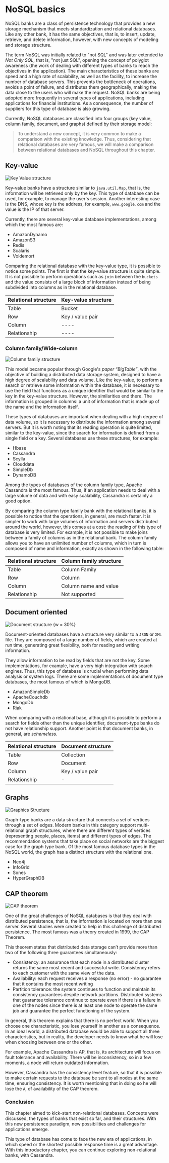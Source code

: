 # NoSQL basics

NoSQL banks are a class of persistence technology that provides a new storage mechanism that meets standardization and relational databases. Like any other bank, it has the same objectives, that is, to insert, update, retrieve, and delete information, however, with new concepts of modeling and storage structure.

The term NoSQL was initially related to "not SQL" and was later extended to *Not Only SQL*, that is, "not just SQL", opening the concept of polyglot awareness (the work of dealing with different types of banks to reach the objectives in the application). The main characteristics of these banks are speed and a high rate of scalability, as well as the facility, to increase the number of database servers. This prevents the bottleneck of operations, avoids a point of failure, and distributes them geographically, making the data close to the users who will make the request. NoSQL banks are being adopted more frequently in several types of applications, including applications for financial institutions. As a consequence, the number of suppliers for this type of database is also growing.


Currently, NoSQL databases are classified into four groups (key value, column family, document, and graphs) defined by their storage model:

> To understand a new concept, it is very common to make a comparison with the existing knowledge. Thus, considering that relational databases are very famous, we will make a comparison between relational databases and NoSQL throughout this chapter.


## Key-value



![Key Value structure](imagens/key-value.png)

Key-value banks have a structure similar to `java.util.Map`, that is, the information will be retrieved only by the key. This type of database can be used, for example, to manage the user's session. Another interesting case is the DNS, whose key is the address, for example, `www.google.com` and the value is the IP of that server.

Currently, there are several key-value database implementations, among which the most famous are:

* AmazonDynamo
* AmazonS3
* Redis
* Scalaris
* Voldemort

Comparing the relational database with the key-value type, it is possible to notice some points. The first is that the key-value structure is quite simple. It is not possible to perform operations such as `join` between the `buckets` and the value consists of a large block of information instead of being subdivided into columns as in the relational database.

| Relational structure | Key-value structure |
| -------------------- | ------------------- |
| Table                | Bucket              |
| Row                  | Key / value pair    |
| Column               | ----                |
| Relationship         | ----                |

### Column family/Wide-column



![Column family structure](imagens/column.png "Column family structure")




This model became popular through Google's *paper “BigTable”*, with the objective of building a distributed data storage system, designed to have a high degree of scalability and data volume. Like the key-value, to perform a search or retrieve some information within the database, it is necessary to use the field that functions as a unique identifier that would be similar to the key in the key-value structure. However, the similarities end there. The information is grouped in columns: a unit of information that is made up of the name and the information itself.

These types of databases are important when dealing with a high degree of data volume, so it is necessary to distribute the information among several servers. But it is worth noting that its reading operation is quite limited, similar to the key-value, since the search for information is defined from a single field or a key. Several databases use these structures, for example:

* Hbase
* Cassandra
* Scylla
* Clouddata
* SimpleDb
* DynamoDB

Among the types of databases of the column family type, Apache Cassandra is the most famous. Thus, if an application needs to deal with a large volume of data and with easy scalability, Cassandra is certainly a good option.


By comparing the column type family bank with the relational banks, it is possible to notice that the operations, in general, are much faster. It is simpler to work with large volumes of information and servers distributed around the world, however, this comes at a cost: the reading of this type of database is very limited. For example, it is not possible to make joins between a family of columns as in the relational bank. The column family allows you to have an unlimited number of columns, which in turn is composed of name and information, exactly as shown in the following table:

| Relational structure | Column family structure |
| -------------------- | ----------------------- |
| Table                | Column Family           |
| Row                  | Column                  |
| Column               | Column name and value   |
| Relationship         | Not supported           |




## Document oriented



![Document structure {w = 30%}](imagens/document.png "Document collection structure")

Document-oriented databases have a structure very similar to a `JSON` or `XML` file. They are composed of a large number of fields, which are created at run time, generating great flexibility, both for reading and writing information.

They allow information to be read by fields that are not the key. Some implementations, for example, have a very high integration with search engines. Thus, this type of database is crucial when performing data analysis or system logs. There are some implementations of document type databases, the most famous of which is MongoDB.

* AmazonSimpleDb
* ApacheCouchdb
* MongoDb
* Riak


When comparing with a relational base, although it is possible to perform a search for fields other than the unique identifier, document-type banks do not have relationship support. Another point is that document banks, in general, are *schemeless*.

| Relational structure | Document structure |
| -------------------- | ------------------ |
| Table                | Collection         |
| Row                  | Document           |
| Column               | Key / value pair   |
| Relationship         | -                  |



## Graphs



![Graphics Structure](imagens/graph.png "Graphics Structure")

Graph-type banks are a data structure that connects a set of vertices through a set of edges. Modern banks in this category support multi-relational graph structures, where there are different types of vertices (representing people, places, items) and different types of edges. The recommendation systems that take place on social networks are the biggest case for the graph type bank. Of the most famous database types in the NoSQL world, the graph has a distinct structure with the relational one.


* Neo4j
* InfoGrid
* Sones
* HyperGraphDB


## CAP theorem

![CAP theorem](imagens/cap.png "CAP theorem")

One of the great challenges of NoSQL databases is that they deal with distributed persistence, that is, the information is located on more than one server. Several studies were created to help in this challenge of distributed persistence. The most famous was a theory created in 1999, the CAP Theorem.

This theorem states that distributed data storage can’t provide more than two of the following three guarantees simultaneously:

* Consistency: an assurance that each node in a distributed cluster returns the same most recent and successful write. Consistency refers to each customer with the same view of the data.
* Availability: each request receives a response (no error) - no guarantee that it contains the most recent writing
* Partition tolerance: the system continues to function and maintain its consistency guarantees despite network partitions. Distributed systems that guarantee tolerance continue to operate even if there is a failure in one of the nodes since there is at least one node to operate the same job and guarantee the perfect functioning of the system.

In general, this theorem explains that there is no perfect world. When you choose one characteristic, you lose yourself in another as a consequence. In an ideal world, a distributed database would be able to support all three characteristics, but in reality, the developer needs to know what he will lose when choosing between one or the other.

For example, Apache Cassandra is AP, that is, its architecture will focus on fault tolerance and availability. There will be inconsistency, so in a few moments, a node will return outdated information.

However, Cassandra has the consistency level feature, so that it is possible to make certain requests to the database be sent to all nodes at the same time, ensuring consistency. It is worth mentioning that in doing so he will lose the `A`, of availability of the CAP theorem.

### Conclusion

This chapter aimed to kick-start non-relational databases. Concepts were discussed, the types of banks that exist so far, and their structures. With this new persistence paradigm, new possibilities and challenges for applications emerge.

This type of database has come to face the new era of applications, in which speed or the shortest possible response time is a great advantage. With this introductory chapter, you can continue exploring non-relational banks, with Cassandra.